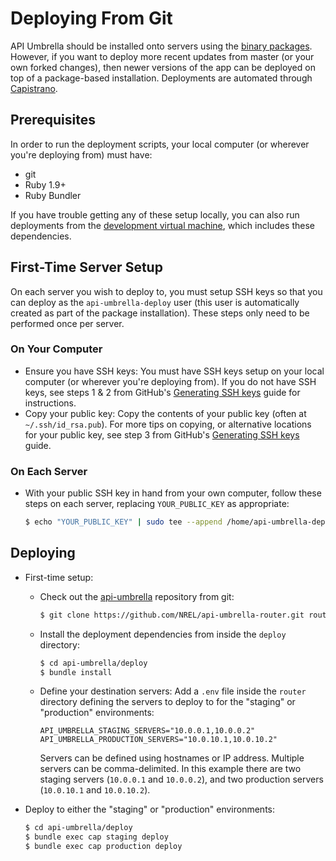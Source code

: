 # Deploying From Git

API Umbrella should be installed onto servers using the [binary packages](../getting-started.html#installation). However, if you want to deploy more recent updates from master (or your own forked changes), then newer versions of the app can be deployed on top of a package-based installation. Deployments are automated through [Capistrano](http://capistranorb.com).

## Prerequisites

In order to run the deployment scripts, your local computer (or wherever you're deploying from) must have:

- git
- Ruby 1.9+
- Ruby Bundler

If you have trouble getting any of these setup locally, you can also run deployments from the [development virtual machine](dev-setup.html), which includes these dependencies.

## First-Time Server Setup

On each server you wish to deploy to, you must setup SSH keys so that you can deploy as the `api-umbrella-deploy` user (this user is automatically created as part of the package installation). These steps only need to be performed once per server.

### On Your Computer

- Ensure you have SSH keys: You must have SSH keys setup on your local computer (or wherever you're deploying from). If you do not have SSH keys, see steps 1 & 2 from GitHub's [Generating SSH keys](https://help.github.com/articles/generating-ssh-keys/) guide for instructions.
- Copy your public key: Copy the contents of your public key (often at `~/.ssh/id_rsa.pub`). For more tips on copying, or alternative locations for your public key, see step 3 from GitHub's [Generating SSH keys](https://help.github.com/articles/generating-ssh-keys/#step-3-add-your-ssh-key-to-your-account) guide.

### On Each Server

- With your public SSH key in hand from your own computer, follow these steps on each server, replacing `YOUR_PUBLIC_KEY` as appropriate:

  ```sh
  $ echo "YOUR_PUBLIC_KEY" | sudo tee --append /home/api-umbrella-deploy/.ssh/authorized_keys
  ```

## Deploying

- First-time setup:
  - Check out the [api-umbrella](https://github.com/NREL/api-umbrella) repository from git:

    ```sh
    $ git clone https://github.com/NREL/api-umbrella-router.git router
    ```

  - Install the deployment dependencies from inside the `deploy` directory:

    ```sh
    $ cd api-umbrella/deploy
    $ bundle install
    ```

  - Define your destination servers: Add a `.env` file inside the `router` directory defining the servers to deploy to for the "staging" or "production" environments:

    ```
    API_UMBRELLA_STAGING_SERVERS="10.0.0.1,10.0.0.2"
    API_UMBRELLA_PRODUCTION_SERVERS="10.0.10.1,10.0.10.2"
    ```

    Servers can be defined using hostnames or IP address. Multiple servers can be comma-delimited. In this example there are two staging servers (`10.0.0.1` and `10.0.0.2`), and two production servers (`10.0.10.1` and `10.0.10.2`).

- Deploy to either the "staging" or "production" environments:

  ```sh
  $ cd api-umbrella/deploy
  $ bundle exec cap staging deploy
  $ bundle exec cap production deploy
  ```
